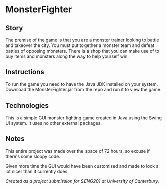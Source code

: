 # MonsterFighter
## Story
The premise of the game is that you are a monster trainer looking to battle and takeover the city. You must put together a monster team and defeat battles of opposing monsters. There is a shop that you can make use of to buy items and monsters along the way to help yourself win.

## Instructions
To run the game you need to have the Java JDK installed on your system.
Download the MonsterFighter.jar from the repo and run it to view the game.

## Technologies 
This is a simple GUI monster fighting game created in Java using the Swing UI system.
It uses no other external packages.

## Notes
This entire project was made over the space of 72 hours, so excuse if there's some sloppy code.

Given more time the GUI would have been customised and made to look a lot nicer than it currently does.

*Created as a project submission for SENG201 at University of Canterbury.*
